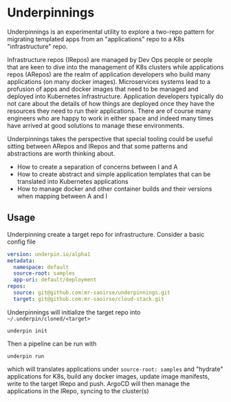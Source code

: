 # Underpinnings

Underpinnings is an experimental utility to explore a two-repo pattern for migrating templated apps from an "applications" repo to a K8s "infrastructure" repo.

Infrastructure repos (IRepos) are managed by Dev Ops people or people that are keen to dive into the management of K8s clusters while applications repos (ARepos) are the realm of application developers who build many applications (on many docker images).
Microservices systems lead to a profusion of apps and docker images that need to be managed and deployed into Kubernetes infrastructure. Application developers typically do not care about the details of how things are deployed once they have the resources they need to run their applications.
There are of course many engineers who are happy to work in either space and indeed many times have arrived at good solutions to manage these environments.


Underpinnings takes the perspective that special tooling could be useful sitting between ARepos and IRepos and that some patterns and abstractions are worth thinking about. 
- How to create a separation of concerns between I and A
- How to create abstract and simple application templates that can be translated into Kubernetes applications
- How to manage docker and other container builds and their versions when mapping between A and I

## Usage

Underpinning create a target repo for infrastructure. Consider a basic config file

```yaml
version: underpin.io/alpha1
metadata:
  namespace: default
  source-root: samples
  app-uri: default/deployment
repos:
  source: git@github.com:mr-saoirse/underpinnings.git
  target: git@github.com:mr-saoirse/cloud-stack.git

```

Underpinnings will initialize the target repo into `~/.underpin/cloned/<target>`

```
underpin init
```

Then a pipeline can be run with

```
underpin run
```

which will translates applications under  `source-root: samples` and "hydrate" applications for K8s, build any docker images, update image manifests, write to the target IRepo and push. ArgoCD will then manage the applications in the IRepo, syncing to the cluster(s)





